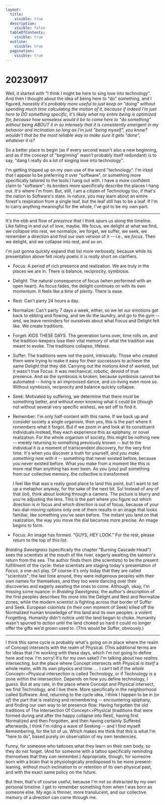 ```yaml
---
layout:
  title:
    visible: true
  description:
    visible: false
  tableOfContents:
    visible: true
  outline:
    visible: true
  pagination:
    visible: true
---
```


# 20230917

Well, it started with "I think I might be here to sing love into technology". And then I thought about the idea of being here to "do" something, and I figured, _honestly it's probably more useful to just keep on "doing" without spending much time calculating the motion of it, because if indeed I'm just here to DO something specific, it's likely what my entire being is optimized for, because how senseless would it be to come here to "do something" without being ABOUT it in so intensely that it is consistently emergent in my behavior and inclination so long as I’m just "being myself", you know? wouldn't that be the most reliable way to make sure it gets "done", whatever it is?_

So a better place to begin (as if every second wasn't also a new beginning, and as if the concept of "beginning" wasn’t probably itself redundant) is to say, "dang I really do a lot of singing love into technology".

I'm getting tripped up on my own use of the word "technology". I'm irked that I appear to be preferring it over "software", or something more specifically tailored to the tools I hang out with. I have a more confident claim to "software"; its borders more specifically describe the places I hang out. It's where I'm from. But, still, I am a citizen of Technology too, if that's the nation to Software's state. In nature, you may learn about an entire forest's respiration from a single leaf, but the leaf still has to be a leaf. If I'm to carry anything meaningful for the whole, I've got to be my own part.

***

It's the ebb and flow of _presence_ that I think spurs us along the timeline. Like falling in and out of love, maybe. We focus, we delight at what we find, we collapse into rest, we normalize, we forget, we suffer, we seek, we remember a direction and find our own version of it -- i.e., we _focus_. Then we delight, and we collapse into rest, and so on.

I'm just gonna quickly expand that list more verbosely, because while its presentation above felt nicely poetic it is _really_ short on clarifiers.

* Focus: A period of rich presence and realization. We are truly _in_ the places we are in. There is balance, reciprocity, symbiosis.
* Delight: The natural consequence of focus (when performed with an open heart). As focus fades, the delight continues on with its own momentum. It feels like a time of plenty. There is ease.
* Rest: Can't party 24 hours a day.
* Normalize: Can't party 7 days a week, either, so we let our emotions get back to ebbing and flowing, and we do the laundry, and go to the gym -- _and_, we leave reminders for ourselves about what Focus and Delight felt like. We create traditions.
* Forget: KIDS THESE DAYS. The generation turns over, time rolls on, and the tradition-keepers lose their vital memory of what the tradition was meant to evoke. The traditions collapse, lifeless.
* Suffer: The traditions were not the point, intrisically. Those who created them were trying to make it easy for their successors to achieve the same Delight that they did. Carrying out the motions _kind_ of worked, but it wasn't true Focus. It was mechanical, robotic, devoid of true presence. And so the symbiosis is broken, because symbiosis cannot be automated -- living is an improvised dance, and co-living even more so. Without symbiosis, reciprocity and balance quickly collapse.
* Seek: Motivated by suffering, we determine that there _must_ be something better, and without even knowing what it could be (though not without several very specific wishes), we set off to find it.
*   Remember: I'm only half-content with this name. If we back up and consider society a single organism, then yes, this is the part where it _remembers_ what it forgot. But if we zoom in and look at its constituent individuals instead, they each experience this as epiphany, or novel realization. For the whole organism of society, this might be nothing new -- merely returning to something previously known -- but to the individual it is a moment of transcendent discovery, for the very first time. It's when you discover a truth for yourself, _and you make something new with it_ -- something that never existed before, because _you_ never existed before. What you make from a moment like this is more real than anything has ever been. As you (_you_) pull something from our collective memory, the collective is transformed.

    I feel like that was a really good place to land this point, but I want to set up a metaphor anyway, for the sake of the next bit. So! Instead of any of that (lol), think about looking through a camera. The picture is blurry and you're adjusting the lens. This is the part where you figure out which direction is _in_ focus and which direction is _out_ of focus, because of your two dial-moving options only one of them results in an image that looks familiar, like something you've seen before. The instant you land on that realization, the way you move the dial becomes more precise. An image begins to form.
* Focus: An image has formed. "GUYS, HEY LOOK." For the rest, please return to the top of this list.

_Braiding Sweetgrass_ (specifically the chapter "Burning Cascade Head") sees the scientists at the mouth of the river, eagerly awaiting the salmon's return from the sea. The author finds them (the scientists) to be the present fulfillment of the cycle: these scientists are staging today's presentation of _Focus_, a one-act play. Of course it's only today that they are called "scientists"; the last time around, they were indigenous peoples with their own names for themselves, and they too were dancing over their discoveries and eagerly awaiting the ones to come. Although, okay, I'm missing some nuance: in _Braiding Sweetgrass_, the author's description of the first peoples describes fits more into the Delight and Rest and Normalize zones, while the modern scientist is fighting across that border of Suffer and Seek. European colonists (in their own moment of Seek) killed off the Normalized human knowledge of this land and its own peoples: a violent Forgetting. Humanity didn't notice until the land began to choke. Humanity wasn't spurred to _action_ until the land choked so hard it could no longer offer the gifts we'd grown used to. (This would be Suffer, obviously.)

***

I think this same cycle is probably what's going on in place where the realm of Concept intersects with the realm of Physical. (This additional terms are for ideas that I'm working with these days, which I'm _not_ going to define here and now. I'm sorry! It's for my own sake!) I'm talking about two _realms_ intersecting, but the place where Concept intersects with Physical _is itself_ a whole realm, with its own physics and time. ... I can't tell if the _whole_ Concept<>Physical intersection is called Technology, or if Technology is a zone within the intersection. Depends on how you define technology, I guess. But at any rate, in the place where Concept and Physical intersect, we find Technology, and I live there. More specifically in the neighborhood called Software. And, returning to the cycle idea, I think I happen to be in (or _of_) the part that is realizing and remembering -- encountering epiphany, and finding our own way to let presence flow. Having forgotten the old traditions of The Intersection Of Concept<>Physical (traditions that were formed during and after the happy collapse into Rest), having first Normalized and then Forgotten, and then having certainly Suffered afterwards, I think I'm riding a wave of Seeking -- and I find myself Remembering, for the lot of us. Which makes me think that this is what I'm "here to do", based purely on observation of my own tendencies.

Funny, for someone who tattooes what they learn on their own body, so they do not forget. (And for someone with a tattoo specifically reminding themselves that they _can_ remember.) Appropriate, though, for someone born with a brain that is physiologically predisposed to be more present-leaning, without much inclination to or retention of its own physical past, and with the exact same policy on the future.

But then, that's of course useful, because I'm not so distracted by my own personal timeline. I get to remember something from when I was born as someone else. My ego is thinner, more translucent, and our collective memory of a direction can come through me.
